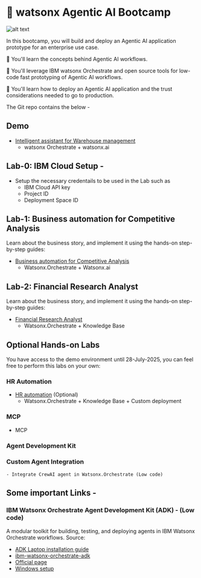 # 🤖 watsonx Agentic AI Bootcamp

![alt text](/agentic-bootcamp.png)

In this bootcamp, you will build and deploy an Agentic AI application prototype for an enterprise use case.

🚀 You'll learn the concepts behind Agentic AI workflows.

🚀 You'll leverage IBM watsonx Orchestrate and open source tools for low-code fast prototyping of Agentic AI workflows.

🚀 You'll learn how to deploy an Agentic AI application and the trust considerations needed to go to production.

The Git repo contains the below - 

## Demo
- [Intelligent assistant for Warehouse management](./Lab-1:Usecases/intelligent-assistant)
    - watsonx Orchestrate + watsonx.ai


## Lab-0: IBM Cloud Setup - 
- Setup the necessary credentails to be used in the Lab such as 
    - IBM Cloud API key
    - Project ID 
    - Deployment Space ID 

## Lab-1: Business automation for Competitive Analysis
Learn about the business story, and implement it using the hands-on step-by-step guides:

- [Business automation for Competitive Analysis](./Lab-1:Usecases/business-automation)
    - Watsonx.Orchestrate + Watsonx.ai
 
## Lab-2: Financial Research Analyst
Learn about the business story, and implement it using the hands-on step-by-step guides:

- [Financial Research Analyst](./Lab-1:Usecases/banking-financial-research-analyst)
    - Watsonx.Orchestrate + Knowledge Base


## Optional Hands-on Labs

You have access to the demo environment until 28-July-2025, you can feel free to perform this labs on your own:

### HR Automation

- [HR automation](./Lab-1:Usecases/ask-hr) (Optional)
    -  Watsonx.Orchestrate + Knowledge Base + Custom deployment
 
### MCP
-  MCP

### Agent Development Kit
  
 
### Custom Agent Integration

    - Integrate CrewAI agent in Watsonx.Orchestrate (Low code)

## Some important Links - 
### IBM Watsonx Orchestrate Agent Development Kit (ADK) - (Low code)
A modular toolkit for building, testing, and deploying agents in IBM Watsonx Orchestrate workflows.
Source: 
- [ADK Laptop installation guide](https://developer.watson-orchestrate.ibm.com/getting_started/wxOde_setup)
- [ibm-watsonx-orchestrate-adk](https://github.com/ibm/ibm-watsonx-orchestrate-adk/)
- [Official page](https://developer.watson-orchestrate.ibm.com/)
- [Windows setup](https://github.com/igor-olikh/adk-installation/blob/main/windows.md)

